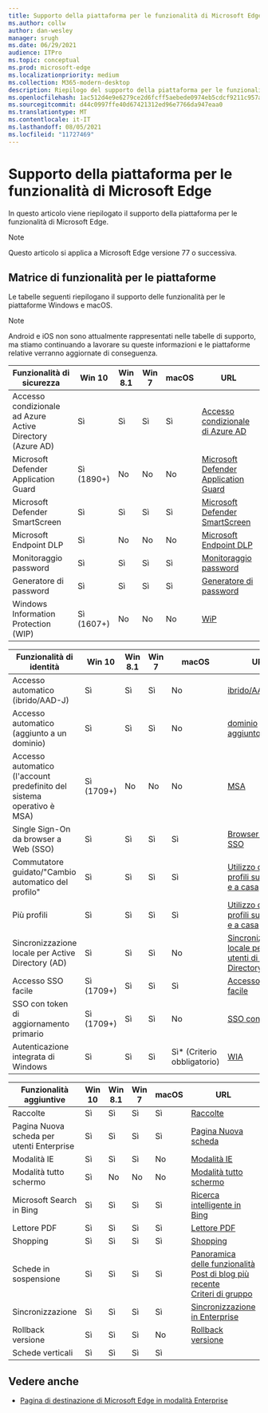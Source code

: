 ```yaml
---
title: Supporto della piattaforma per le funzionalità di Microsoft Edge
ms.author: collw
author: dan-wesley
manager: srugh
ms.date: 06/29/2021
audience: ITPro
ms.topic: conceptual
ms.prod: microsoft-edge
ms.localizationpriority: medium
ms.collection: M365-modern-desktop
description: Riepilogo del supporto della piattaforma per le funzionalità di Microsoft Edge
ms.openlocfilehash: 1ac512d4e9e6279ce2d6fcff5aebede0974eb5cdcf9211c957ace9f015b95010
ms.sourcegitcommit: d44c0997ffe40d67421312ed96e7766da947eaa0
ms.translationtype: MT
ms.contentlocale: it-IT
ms.lasthandoff: 08/05/2021
ms.locfileid: "11727469"
---
```

# <a name="platform-support-for-microsoft-edge-features"></a>Supporto della piattaforma per le funzionalità di Microsoft Edge

In questo articolo viene riepilogato il supporto della piattaforma per le funzionalità di Microsoft Edge.

> [!NOTE]
> Questo articolo si applica a Microsoft Edge versione 77 o successiva.

## <a name="feature-matrix-for-platforms"></a>Matrice di funzionalità per le piattaforme

Le tabelle seguenti riepilogano il supporto delle funzionalità per le piattaforme Windows e macOS.

> [!NOTE]
> Android e iOS non sono attualmente rappresentati nelle tabelle di supporto, ma stiamo continuando a lavorare su queste informazioni e le piattaforme relative verranno aggiornate di conseguenza.

| Funzionalità di sicurezza |Win 10|Win 8.1|Win 7|macOS|URL|
|--------|-------|--------|-----|-------|---|
|Accesso condizionale ad Azure Active Directory (Azure AD)|Sì|Sì|Sì|Sì|[Accesso condizionale di Azure AD](/deployedge/ms-edge-security-conditional-access#accessing-conditional-access-protected-resources-in-microsoft-edge)|
|Microsoft Defender Application Guard|Sì (1890+)|No|No|No|[Microsoft Defender Application Guard](/deployedge/microsoft-edge-security-windows-defender-application-guard) |
|Microsoft Defender SmartScreen|Sì|Sì|Sì|Sì|[Microsoft Defender SmartScreen](/deployedge/microsoft-edge-security-smartscreen) |
|Microsoft Endpoint DLP|Sì|No|No|No|[Microsoft Endpoint DLP](/deployedge/microsoft-edge-security-dlp#microsoft-endpoint-data-loss-prevention-endpoint-dlp)|
|Monitoraggio password|Sì|Sì|Sì|Sì|[Monitoraggio password](https://blogs.windows.com/msedgedev/2021/01/21/edge-88-privacy/)|
|Generatore di password|Sì|Sì|Sì|Sì|[Generatore di password](https://blogs.windows.com/msedgedev/2021/01/21/edge-88-privacy/)|
|Windows Information Protection (WIP)|Sì (1607+)|No|No|No|[WiP](/deployedge/microsoft-edge-security-windows-information-protection#system-requirements)|

|Funzionalità di identità| Win 10 | Win 8.1 | Win 7 | macOS | URL |
|--|--|--|--|--|--|
|Accesso automatico (ibrido/AAD-J)|Sì|Sì|Sì|No|[ibrido/AAD-J](/deployedge/microsoft-edge-security-identity#automatic-sign-in)|
|Accesso automatico (aggiunto a un dominio)|Sì|Sì|Sì|No|[dominio aggiunto](/deployedge/microsoft-edge-security-identity#automatic-sign-in)|
|Accesso automatico (l'account predefinito del sistema operativo è MSA)|Sì (1709+)|No|No|No|[MSA](/deployedge/microsoft-edge-security-identity#automatic-sign-in)|
|Single Sign-On da browser a Web (SSO)|Sì|Sì|Sì|Sì|[Browser-Web SSO](https://www.microsoft.com/microsoft-365/roadmap?featureid=66332)|
|Commutatore guidato/"Cambio automatico del profilo"|Sì|Sì|Sì|Sì|[Utilizzo di più profili sul lavoro e a casa](https://blogs.windows.com/msedgedev/2020/04/30/automatic-profile-switching/) |
|Più profili|Sì|Sì|Sì|Sì|[Utilizzo di più profili sul lavoro e a casa](https://blogs.windows.com/msedgedev/2020/04/30/automatic-profile-switching/) |
|Sincronizzazione locale per Active Directory (AD)|Sì|Sì|Sì|No|[Sincronizzazione locale per gli utenti di Active Directory (AD)](/deployedge/microsoft-edge-on-premises-sync) |
|Accesso SSO facile|Sì (1709+)|Sì|Sì|Sì|[Accesso SSO facile](/deployedge/microsoft-edge-security-identity#seamless-sso)|
|SSO con token di aggiornamento primario|Sì (1709+)|Sì|Sì|No|[SSO con PRT](/deployedge/microsoft-edge-security-identity#sso-with-primary-refresh-token-prt)|
|Autenticazione integrata di Windows|Sì|Sì|Sì|Sì* (Criterio obbligatorio)|[WIA](/deployedge/microsoft-edge-security-identity#windows-integrated-authentication-wia)|

|Funzionalità aggiuntive|Win 10|Win 8.1|Win 7|macOS|URL|
|--------|-------|--------|-----|-------|---|
|Raccolte|Sì|Sì|Sì|Sì|[Raccolte](https://blogs.windows.com/msedgedev/2019/12/09/improvements-collections-sync-microsoft-edge/) |
|Pagina Nuova scheda per utenti Enterprise|Sì|Sì|Sì|Sì|[Pagina Nuova scheda](https://blogs.windows.com/msedgedev/2020/10/29/enterprise-new-tab-page-my-feed/) |
|Modalità IE|Sì|Sì|Sì|No|[Modalità IE](/deployedge/edge-ie-mode#prerequisites)|
|Modalità tutto schermo|Sì|No|No|No|[Modalità tutto schermo](/deployedge/microsoft-edge-configure-kiosk-mode)|
|Microsoft Search in Bing|Sì|Sì|Sì|Sì|[Ricerca intelligente in Bing](https://www.microsoft.com/edge/business/intelligent-search-with-bing) |
|Lettore PDF|Sì|Sì|Sì|Sì|[Lettore PDF](/deployedge/microsoft-edge-pdf) |
|Shopping|Sì|Sì|Sì|Sì|[Shopping](https://techcommunity.microsoft.com/t5/articles/introducing-shopping-with-microsoft-edge/m-p/1870080) |
|Schede in sospensione|Sì|Sì|Sì|Sì|[Panoramica delle funzionalità](/deployedge/microsoft-edge-relnote-stable-channel)<br>[Post di blog più recente](https://blogs.windows.com/msedgedev/2021/03/04/edge-89-performance/)<br>[Criteri di gruppo](/deployedge/microsoft-edge-policies#sleeping-tabs-settings)|
|Sincronizzazione|Sì|Sì|Sì|Sì| [Sincronizzazione in Enterprise](/deployedge/microsoft-edge-enterprise-sync) |
|Rollback versione|Sì|Sì|Sì|No|[Rollback versione](/deployedge/edge-learnmore-rollback) |
|Schede verticali|Sì|Sì|Sì|Sì| |

## <a name="see-also"></a>Vedere anche

- [Pagina di destinazione di Microsoft Edge in modalità Enterprise](https://aka.ms/EdgeEnterprise)